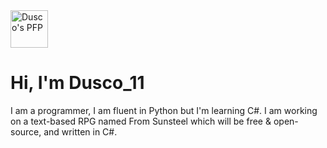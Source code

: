 
<img src="https://i.imgur.com/56Uzz4I.png" alt="Dusco's PFP" height="60">
     
<h1>Hi, I'm Dusco_11</h1>

<p>I am a programmer, I am fluent in Python but I'm learning C#. I am working on a text-based RPG named From Sunsteel which will be free & open-source, and written in C#.</p>
